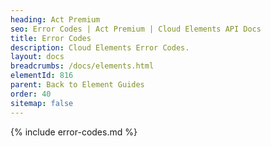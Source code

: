```yaml
---
heading: Act Premium
seo: Error Codes | Act Premium | Cloud Elements API Docs
title: Error Codes
description: Cloud Elements Error Codes.
layout: docs
breadcrumbs: /docs/elements.html
elementId: 816
parent: Back to Element Guides
order: 40
sitemap: false
---
```


{% include error-codes.md %}
